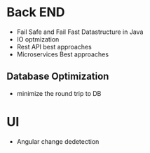 # Back END
* Fail Safe and Fail Fast Datastructure in Java
* IO optmization
* Rest API best approaches
* Microservices Best approaches 
## Database Optimization
* minimize the round trip to DB
# UI
* Angular change dedetection
